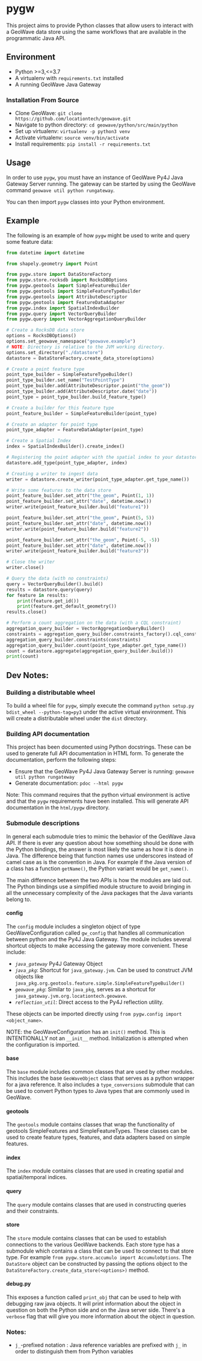# pygw
This project aims to provide Python classes that allow users to interact with a GeoWave data store using the same workflows that are available in the programmatic Java API.

## Environment
- Python >=3,<=3.7
- A virtualenv with `requirements.txt` installed
- A running GeoWave Java Gateway

### Installation From Source
- Clone GeoWave: `git clone https://github.com/locationtech/geowave.git`
- Navigate to python directory: `cd geowave/python/src/main/python`
- Set up virtualenv: `virtualenv -p python3 venv`
- Activate virtualenv: `source venv/bin/activate`
- Install requirements: `pip install -r requirements.txt`

## Usage
In order to use `pygw`, you must have an instance of GeoWave Py4J Java Gateway Server running.  The gateway can be started by using the GeoWave command `geowave util python rungateway`.

You can then import `pygw` classes into your Python environment.

## Example
The following is an example of how `pygw` might be used to write and query some feature data:
```python
from datetime import datetime

from shapely.geometry import Point

from pygw.store import DataStoreFactory
from pygw.store.rocksdb import RocksDBOptions
from pygw.geotools import SimpleFeatureBuilder
from pygw.geotools import SimpleFeatureTypeBuilder
from pygw.geotools import AttributeDescriptor
from pygw.geotools import FeatureDataAdapter
from pygw.index import SpatialIndexBuilder
from pygw.query import VectorQueryBuilder
from pygw.query import VectorAggregationQueryBuilder

# Create a RocksDB data store
options = RocksDBOptions()
options.set_geowave_namespace("geowave.example")
# NOTE: Directory is relative to the JVM working directory.
options.set_directory("./datastore")
datastore = DataStoreFactory.create_data_store(options)

# Create a point feature type
point_type_builder = SimpleFeatureTypeBuilder()
point_type_builder.set_name("TestPointType")
point_type_builder.add(AttributeDescriptor.point("the_geom"))
point_type_builder.add(AttributeDescriptor.date("date"))
point_type = point_type_builder.build_feature_type()

# Create a builder for this feature type
point_feature_builder = SimpleFeatureBuilder(point_type)

# Create an adapter for point type
point_type_adapter = FeatureDataAdapter(point_type)

# Create a Spatial Index
index = SpatialIndexBuilder().create_index()

# Registering the point adapter with the spatial index to your datastore
datastore.add_type(point_type_adapter, index)

# Creating a writer to ingest data
writer = datastore.create_writer(point_type_adapter.get_type_name())

# Write some features to the data store
point_feature_builder.set_attr("the_geom", Point(1, 1))
point_feature_builder.set_attr("date", datetime.now())
writer.write(point_feature_builder.build("feature1"))

point_feature_builder.set_attr("the_geom", Point(5, 5))
point_feature_builder.set_attr("date", datetime.now())
writer.write(point_feature_builder.build("feature2"))

point_feature_builder.set_attr("the_geom", Point(-5, -5))
point_feature_builder.set_attr("date", datetime.now())
writer.write(point_feature_builder.build("feature3"))

# Close the writer
writer.close()

# Query the data (with no constraints)
query = VectorQueryBuilder().build()
results = datastore.query(query)
for feature in results:
    print(feature.get_id())
    print(feature.get_default_geometry())
results.close()

# Perform a count aggregation on the data (with a CQL constraint)
aggregation_query_builder = VectorAggregationQueryBuilder()
constraints = aggregation_query_builder.constraints_factory().cql_constraints("BBOX(the_geom, 0.5, 0.5, 5.5, 5.5)")
aggregation_query_builder.constraints(constraints)
aggregation_query_builder.count(point_type_adapter.get_type_name())
count = datastore.aggregate(aggregation_query_builder.build())
print(count)
```
## Dev Notes:

### Building a distributable wheel
To build a wheel file for `pygw`, simply execute the command `python setup.py bdist_wheel --python-tag=py3` under the active virtual environment.  This will create a distributable wheel under the `dist` directory.

### Building API documentation
This project has been documented using Python docstrings.  These can be used to generate full API documentation in HTML form. To generate the documentation, perform the following steps:
 - Ensure that the GeoWave Py4J Java Gateway Server is running: `geowave util python rungateway`
 - Generate documentation: `pdoc --html pygw`

 Note: This command requires that the python virtual environment is active and that the `pygw` requirements have been installed.  This will generate API documentation in the `html/pygw` directory.

### Submodule descriptions
In general each submodule tries to mimic the behavior of the GeoWave Java API.  If there is ever any question about how something should be done with the Python bindings, the answer is most likely the same as how it is done in Java.  The difference being that function names use underscores instead of camel case as is the convention in Java.  For example if the Java version of a class has a function `getName()`, the Python variant would be `get_name()`.

The main difference between the two APIs is how the modules are laid out.  The Python bindings use a simplified module structure to avoid bringing in all the unnecessary complexity of the Java packages that the Java variants belong to.

#### config
The `config` module includes a singleton object of type GeoWaveConfiguration called `gw_config` that handles all communication between python and the Py4J Java Gateway.  The module includes several shortcut objects to make accessing the gateway more convenient.  These include:
- *`java_gateway`* Py4J Gateway Object
- *`java_pkg`*: Shortcut for `java_gateway.jvm`.  Can be used to construct JVM objects like `java_pkg.org.geotools.feature.simple.SimpleFeatureTypeBuilder()`
- *`geowave_pkg`*: Similar to `java_pkg`, serves as a shortcut for `java_gateway.jvm.org.locationtech.geowave`.
- *`reflection_util`*: Direct access to the Py4J reflection utility.

These objects can be imported directly using `from pygw.config import <object_name>`.

NOTE: the GeoWaveConfiguration has an `init()` method. This is INTENTIONALLY not an `__init__` method. Initialization is attempted when the configuration is imported.

#### base
The `base` module includes common classes that are used by other modules.  This includes the base `GeoWaveObject` class that serves as a python wrapper for a java reference.  It also includes a `type_conversions` submodule that can be used to convert Python types to Java types that are commonly used in GeoWave.

#### geotools
The `geotools` module contains classes that wrap the functionality of geotools SimpleFeatures and SimpleFeatureTypes.  These classes can be used to create feature types, features, and data adapters based on simple features.

#### index
The `index` module contains classes that are used in creating spatial and spatial/temporal indices.

#### query
The `query` module contains classes that are used in constructing queries and their constraints.

#### store
The `store` module contains classes that can be used to establish connections to the various GeoWave backends.  Each store type has a submodule which contains a class that can be used to connect to that store type.  For example `from pygw.store.accumulo import AccumuloOptions`.  The `DataStore` object can be constructed by passing the options object to the `DataStoreFactory.create_data_store(<options>)` method.

#### debug.py
This exposes a function called `print_obj` that can be used to help with debugging raw java objects. It will print information about the object in question on both the Python side and on the Java server side. There's a `verbose` flag that will give you more information about the object in question.

### Notes:
- `j_`-prefixed notation : Java reference variables are prefixed with `j_` in order to distinguish them from Python variables
